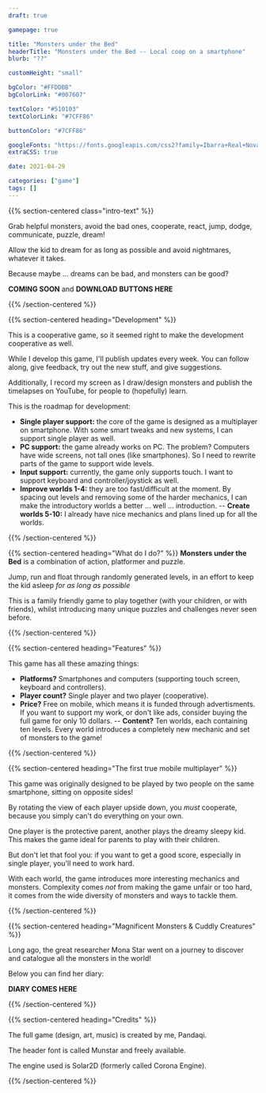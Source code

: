 ```yaml
---
draft: true

gamepage: true

title: "Monsters under the Bed"
headerTitle: "Monsters under the Bed -- Local coop on a smartphone"
blurb: "??"

customHeight: "small"

bgColor: "#FFDDBB"
bgColorLink: "#007607"

textColor: "#510103"
textColorLink: "#7CFF86"

buttonColor: "#7CFF86"

googleFonts: "https://fonts.googleapis.com/css2?family=Ibarra+Real+Nova:ital,wght@0,400;0,700;1,400;1,700&display=swap"
extraCSS: true

date: 2021-04-29

categories: ["game"]
tags: []
---
```


<!--- monsters_header image was here --->
{{% section-centered class="intro-text" %}}

Grab helpful monsters, avoid the bad ones, cooperate, react, jump, dodge, communicate, puzzle, dream!

Allow the kid to dream for as long as possible and avoid nightmares, whatever it takes.

Because maybe ... dreams can be bad, and monsters can be good?

**COMING SOON** and **DOWNLOAD BUTTONS HERE**

{{% /section-centered %}}

{{% section-centered heading="Development" %}}

This is a cooperative game, so it seemed right to make the development cooperative as well.

While I develop this game, I'll publish updates every week. You can follow along, give feedback, try out the new stuff, and give suggestions.

Additionally, I record my screen as I draw/design monsters and publish the timelapses on YouTube, for people to (hopefully) learn.

This is the roadmap for development:
- **Single player support:** the core of the game is designed as a multiplayer on smartphone. With some smart tweaks and new systems, I can support single player as well.
- **PC support:** the game already works on PC. The problem? Computers have wide screens, not tall ones (like smartphones). So I need to rewrite parts of the game to support wide levels.
- **Input support:** currently, the game only supports touch. I want to support keyboard and controller/joystick as well.
- **Improve worlds 1-4:** they are too fast/difficult at the moment. By spacing out levels and removing some of the harder mechanics, I can make the introductory worlds a better ... well ... introduction.
-- **Create worlds 5-10:** I already have nice mechanics and plans lined up for all the worlds.

{{% /section-centered %}}

{{% section-centered heading="What do I do?" %}}
**Monsters under the Bed** is a combination of action, platformer and puzzle.

Jump, run and float through randomly generated levels, in an effort to keep the kid asleep _for as long as possible_

This is a family friendly game to play together (with your children, or with friends), whilst introducing many unique puzzles and challenges never seen before.

{{% /section-centered %}}

{{% section-centered heading="Features" %}}

This game has all these amazing things:
- **Platforms?** Smartphones and computers (supporting touch screen, keyboard and controllers).
- **Player count?** Single player and two player (cooperative).
- **Price?** Free on mobile, which means it is funded through advertisments. If you want to support my work, or don't like ads, consider buying the full game for only 10 dollars.
-- **Content?** Ten worlds, each containing ten levels. Every world introduces a completely new mechanic and set of monsters to the game!

{{% /section-centered %}}

{{% section-centered heading="The first true mobile multiplayer" %}}

This game was originally designed to be played by two people on the same smartphone, sitting on opposite sides!

By rotating the view of each player upside down, you <em>must</em> cooperate, because you simply can't do everything on your own.

One player is the protective parent, another plays the dreamy sleepy kid. This makes the game ideal for parents to play with their children.

But don't let that fool you: if you want to get a good score, especially in single player, you'll need to work hard.

With each world, the game introduces more interesting mechanics and monsters. Complexity comes _not_ from making the game unfair or too hard, it comes from the wide diversity of monsters and ways to tackle them.

{{% /section-centered %}}

{{% section-centered heading="Magnificent Monsters & Cuddly Creatures" %}}

Long ago, the great researcher Mona Star went on a journey to discover and catalogue all the monsters in the world!

Below you can find her diary:

**DIARY COMES HERE**

{{% /section-centered %}}

{{% section-centered heading="Credits" %}}

The full game (design, art, music) is created by me, Pandaqi.

The header font is called Munstar and freely available.

The engine used is Solar2D (formerly called Corona Engine).

{{% /section-centered %}}